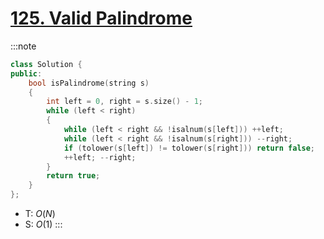 # [125\. Valid Palindrome](https://leetcode.com/problems/valid-palindrome/)

:::note
```cpp
class Solution {
public:
    bool isPalindrome(string s)
    {
        int left = 0, right = s.size() - 1;
        while (left < right)
        {
            while (left < right && !isalnum(s[left])) ++left;
            while (left < right && !isalnum(s[right])) --right;
            if (tolower(s[left]) != tolower(s[right])) return false;
            ++left; --right;
        }
        return true;
    }
};
```
- T: $O(N)$
- S: $O(1)$
:::

